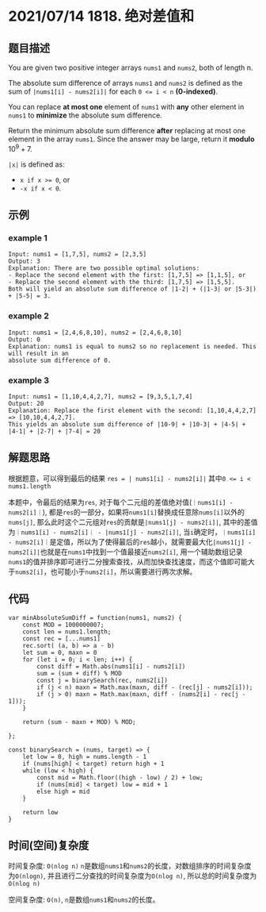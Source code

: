 # 2021/07/14 1818. 绝对差值和

## 题目描述

You are given two positive integer arrays `nums1` and `nums2`, both of length n.

The absolute sum difference of arrays `nums1` and `nums2` is defined as the sum of `|nums1[i] - nums2[i]|` for each `0 <= i < n` **(0-indexed)**.

You can replace **at most one** element of `nums1` with **any** other element in `nums1` to **minimize** the absolute sum difference.

Return the minimum absolute sum difference **after** replacing at most one element in the array `nums1`. Since the answer may be large, return it **modulo** $10 ^ 9 + 7$.

`|x|` is defined as:

 * `x if x >= 0`, or
 * `-x if x < 0`.

## 示例

### example 1

```
Input: nums1 = [1,7,5], nums2 = [2,3,5]
Output: 3
Explanation: There are two possible optimal solutions:
- Replace the second element with the first: [1,7,5] => [1,1,5], or
- Replace the second element with the third: [1,7,5] => [1,5,5].
Both will yield an absolute sum difference of |1-2| + (|1-3| or |5-3|) + |5-5| = 3.
```

### example 2

```
Input: nums1 = [2,4,6,8,10], nums2 = [2,4,6,8,10]
Output: 0
Explanation: nums1 is equal to nums2 so no replacement is needed. This will result in an 
absolute sum difference of 0.
```

### example 3

```
Input: nums1 = [1,10,4,4,2,7], nums2 = [9,3,5,1,7,4]
Output: 20
Explanation: Replace the first element with the second: [1,10,4,4,2,7] => [10,10,4,4,2,7].
This yields an absolute sum difference of |10-9| + |10-3| + |4-5| + |4-1| + |2-7| + |7-4| = 20
```

## 解题思路

根据题意，可以得到最后的结果 `res = | nums1[i] - nums2[i]|` 其中`0 <= i < nums1.length`

本题中，令最后的结果为`res`, 对于每个二元组的差值绝对值(`｜nums1[i] - nums2[i]｜`), 都是`res`的一部分，如果将`nums1[i]`替换成任意除`nums[i]`以外的`nums[j]`, 那么此时这个二元组对`res`的贡献是`|nums1[j] - nums2[i]|`, 其中的差值为`｜nums1[i] - nums2[i]｜ - |nums1[j] - nums2[i]|`, 当`i`确定时，`｜nums1[i] - nums2[i]｜`是定值，所以为了使得最后的`res`越小，就需要最大化`|nums1[j] - nums2[i]|`也就是在`nums1`中找到一个值最接近`nums2[i]`, 用一个辅助数组记录`nums1`的值并排序即可进行二分搜索查找，从而加快查找速度，而这个值即可能大于`nums2[i]`，也可能小于`nums2[i]`，所以需要进行两次求解。

## 代码

```
var minAbsoluteSumDiff = function(nums1, nums2) {
    const MOD = 1000000007;
    const len = nums1.length;
    const rec = [...nums1]
    rec.sort( (a, b) => a - b)
    let sum = 0, maxn = 0
    for (let i = 0; i < len; i++) {
        const diff = Math.abs(nums1[i] - nums2[i])
        sum = (sum + diff) % MOD
        const j = binarySearch(rec, nums2[i])
        if (j < n) maxn = Math.max(maxn, diff - (rec[j] - nums2[i]));
        if (j > 0) maxn = Math.max(maxn, diff - (nums2[i] - rec[j - 1]));
    }

    return (sum - maxn + MOD) % MOD;

};

const binarySearch = (nums, target) => {
    let low = 0, high = nums.length - 1
    if (nums[high] < target) return high + 1
    while (low < high) {
        const mid = Math.floor((high - low) / 2) + low;
        if (nums[mid] < target) low = mid + 1
        else high = mid
    }

    return low
}
```

## 时间(空间)复杂度

时间复杂度: `O(nlog n)` `n`是数组`nums1`和`nums2`的长度，对数组排序的时间复杂度为`O(nlogn)`, 并且进行二分查找的时间复杂度为`O(nlog n)`, 所以总的时间复杂度为`O(nlog n)`

空间复杂度: `O(n)`, `n`是数组`nums1`和`nums2`的长度。